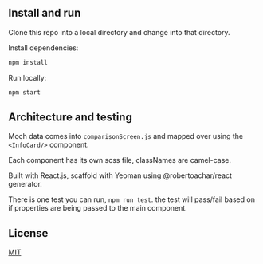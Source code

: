 
## Install and run

Clone this repo into a local directory and change into that directory.

Install dependencies:
```bash
npm install
```
Run locally: 
```bash
npm start
```

## Architecture and testing
Moch data comes into ```comparisonScreen.js``` and mapped over using the ```<InfoCard/>``` component.

Each component has its own scss file, classNames are camel-case.    

Built with React.js, scaffold with Yeoman using  @robertoachar/react generator. 

There is one test you can run, ```npm run test```. the test will pass/fail based on if properties are being passed to the main component. 


## License
[MIT](https://choosealicense.com/licenses/mit/)